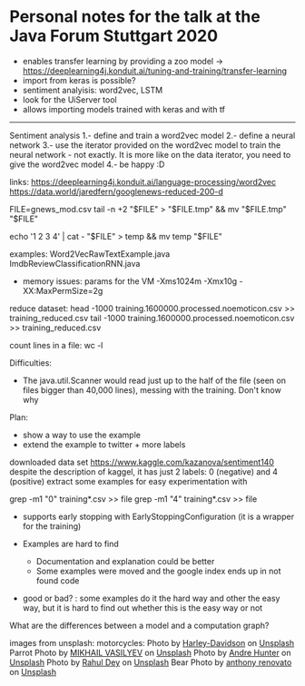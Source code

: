 # Personal notes for the talk at the Java Forum Stuttgart 2020

- enables transfer learning by providing a zoo model -> https://deeplearning4j.konduit.ai/tuning-and-training/transfer-learning
- import from keras is possible?
- sentiment analyisis: word2vec, LSTM
- look for the UiServer tool
- allows importing models trained with keras and with tf



-----------------------------
Sentiment analysis
1.- define and train a word2vec model
2.- define a neural network
3.- use the iterator provided on the word2vec model to train the neural network - not exactly. It is more like on the data iterator, you need to give the word2vec model
4.- be happy :D

links:
https://deeplearning4j.konduit.ai/language-processing/word2vec
https://data.world/jaredfern/googlenews-reduced-200-d

FILE=gnews_mod.csv
tail -n +2 "$FILE" > "$FILE.tmp" && mv "$FILE.tmp" "$FILE"

echo '1 2 3 4' | cat - "$FILE" > temp && mv temp "$FILE"

examples:
Word2VecRawTextExample.java
ImdbReviewClassificationRNN.java

- memory issues:
 params for the VM
 -Xms1024m
 -Xmx10g
 -XX:MaxPermSize=2g

reduce dataset:
head -1000 training.1600000.processed.noemoticon.csv >> training_reduced.csv
tail -1000 training.1600000.processed.noemoticon.csv >> training_reduced.csv

count lines in a file:
wc -l

Difficulties:
- The java.util.Scanner would read just up to the half of the file (seen on files bigger than 40,000 lines), messing with the training. Don't know why

Plan:

- show a way to use the example
- extend the example to twitter + more labels


downloaded data set https://www.kaggle.com/kazanova/sentiment140
despite the description of kaggel, it has just 2 labels: 0 (negative) and 4 (positive)
extract some examples for easy experimentation with

grep -m1 \"0\" training*.csv >> file
grep -m1 \"4\" training*.csv >> file

- supports early stopping with EarlyStoppingConfiguration (it is a wrapper for the training)

- Examples are hard to find
    - Documentation and explanation could be better
    - Some examples were moved and the google index ends up in not found code
- good or bad? : some examples do it the hard way and other the easy way, but it is hard to find out whether this is the easy way or not      


What are the differences between a model and a computation graph?


images from unsplash:
motorcycles: <span>Photo by <a href="https://unsplash.com/@harleydavidson?utm_source=unsplash&amp;utm_medium=referral&amp;utm_content=creditCopyText">Harley-Davidson</a> on <a href="https://unsplash.com/s/photos/free?utm_source=unsplash&amp;utm_medium=referral&amp;utm_content=creditCopyText">Unsplash</a></span>
Parrot <span>Photo by <a href="https://unsplash.com/@miklevasilyev?utm_source=unsplash&amp;utm_medium=referral&amp;utm_content=creditCopyText">MIKHAIL VASILYEV</a> on <a href="https://unsplash.com/s/photos/free?utm_source=unsplash&amp;utm_medium=referral&amp;utm_content=creditCopyText">Unsplash</a></span>
<span>Photo by <a href="https://unsplash.com/@dre0316?utm_source=unsplash&amp;utm_medium=referral&amp;utm_content=creditCopyText">Andre Hunter</a> on <a href="https://unsplash.com/s/photos/free?utm_source=unsplash&amp;utm_medium=referral&amp;utm_content=creditCopyText">Unsplash</a></span>
 <span>Photo by <a href="https://unsplash.com/@dynamo10?utm_source=unsplash&amp;utm_medium=referral&amp;utm_content=creditCopyText">Rahul Dey</a> on <a href="https://unsplash.com/s/photos/free?utm_source=unsplash&amp;utm_medium=referral&amp;utm_content=creditCopyText">Unsplash</a></span>
Bear <span>Photo by <a href="https://unsplash.com/@trill6124?utm_source=unsplash&amp;utm_medium=referral&amp;utm_content=creditCopyText">anthony renovato</a> on <a href="https://unsplash.com/s/photos/bear?utm_source=unsplash&amp;utm_medium=referral&amp;utm_content=creditCopyText">Unsplash</a></span>
